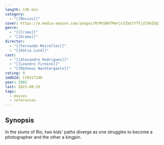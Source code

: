 ```yaml
---
length: 130 min
category:
  - "[[Movies]]"
cover: https://m.media-amazon.com/images/M/MV5BOTMwYjc5ZmItYTFjZC00ZGQ3LTlkNTMtMjZiNTZlMWQzNzI5XkEyXkFqcGdeQXVyNzkwMjQ5NzM@._V1_SX300.jpg
genre:
  - "[[Crime]]"
  - "[[Drama]]"
director:
  - "[[Fernando Meirelles]]"
  - "[[Kátia Lund]]"
cast:
  - "[[Alexandre Rodrigues]]"
  - "[[Leandro Firmino]]"
  - "[[Matheus Nachtergaele]]"
rating: 9
imdbId: tt0317248
year: 2002
last: 2023-08-29
tags:
  - movies
  - references
---
```

## Synopsis

In the slums of Rio, two kids' paths diverge as one struggles to become a photographer and the other a kingpin.



